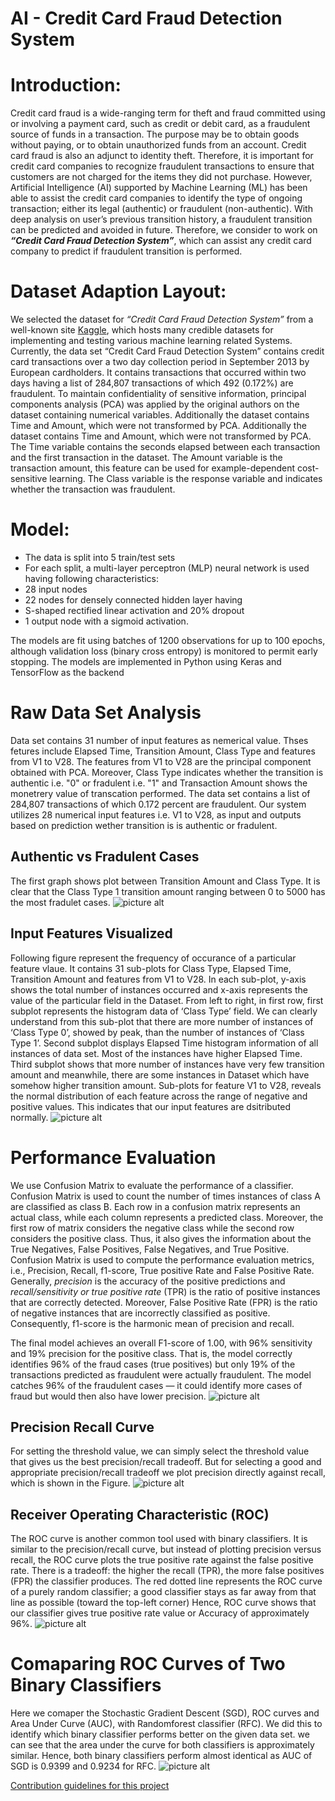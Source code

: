 # AI - Credit Card Fraud Detection System
# Introduction: 
Credit card fraud is a wide-ranging term for theft and fraud committed using or involving a payment card, such as credit or debit card, as a fraudulent source of funds in a transaction. The purpose may be to obtain goods without paying, or to obtain unauthorized funds from an account. Credit card fraud is also an adjunct to identity theft. Therefore, it is important for credit card companies to recognize fraudulent transactions to ensure that customers are not charged for the items they did not purchase. However, Artificial Intelligence (AI) supported by Machine Learning (ML) has been able to assist the credit card companies to identify the type of ongoing transaction; either its legal (authentic) or fraudulent (non-authentic). With deep analysis on user’s previous transition history, a fraudulent transition can be predicted and avoided in future. Therefore, we consider to work on __*“Credit Card Fraud Detection System”*__, which can assist any credit card company to predict if fraudulent transition is performed. 
# Dataset Adaption Layout: 
We selected the dataset for *“Credit Card Fraud Detection System”* from a well-known site [Kaggle](https://www.kaggle.com), which hosts many credible datasets for implementing and testing various machine learning related Systems. Currently, the data set “Credit Card Fraud Detection System” contains credit card transactions over a two day collection period in September 2013 by European cardholders. It contains transactions that occurred within two days having a list of 284,807 transactions of which 492 (0.172%) are fraudulent. To maintain confidentiality of sensitive information, principal components analysis (PCA) was applied by the original authors on the dataset containing numerical variables. Additionally the dataset contains Time and Amount, which were not transformed by PCA. Additionally the dataset contains Time and Amount, which were not transformed by PCA. The Time variable contains the seconds elapsed between each transaction and the first transaction in the dataset. The Amount variable is the transaction amount, this feature can be used for example-dependent cost-sensitive learning. The Class variable is the response variable and indicates whether the transaction was fraudulent.
# Model:
*	The data is split into 5 train/test sets
*	For each split, a multi-layer perceptron (MLP) neural network is used having following characteristics:
* 28 input nodes
* 22 nodes for densely connected hidden layer having
* S-shaped rectified linear activation and 20% dropout
* 1 output node with a sigmoid activation.

The models are fit using batches of 1200 observations for up to 100 epochs, although validation loss (binary cross entropy) is monitored to permit early stopping. The models are implemented in Python using Keras and TensorFlow as the backend



# Raw Data Set Analysis
Data set contains 31 number of input features as nemerical value. Thses fetures include Elapsed Time, Transition Amount, Class Type and features from V1 to V28. The features from V1 to V28 are the principal component obtained with PCA. Moreover, Class Type indicates whether the transition is authentic i.e. "0" or fradulent i.e. "1" and Transaction Amount shows the monetrery value of transcation performed. The data set contains a list of 284,807 transactions of which 0.172 percent are fraudulent. Our system utilizes  28 numerical input features i.e. V1 to V28, as input and outputs based on prediction wether transition is is authentic or fradulent.
## Authentic vs Fradulent Cases 
The first graph shows plot between Transition Amount and Class Type. It is clear that the Class Type 1 transition amount ranging between 0 to 5000 has the most fradulet cases.
![picture alt](./figures/Transition_amount_vs_class_type.png "Title is optional")

## Input Features Visualized 
Following figure represent the frequency of occurance of a particular feature vlaue. It contains 31 sub-plots for Class Type, Elapsed Time, Transition Amount and  features from  V1 to V28. In each sub-plot, y-axis shows the total number of instances occurred and x-axis represents the value of the particular field in the Dataset.
From left to right, in first row, first subplot represents the histogram data of ‘Class Type’ field. We can clearly understand from this sub-plot that there are more number of instances of ‘Class Type 0’, showed by peak, than the number of instances of ‘Class Type 1’.
Second subplot displays Elapsed Time histogram information of all instances of data set. Most of the instances have higher Elapsed Time.
Third subplot shows that more number of instances have very few transition amount and meanwhile, there are some instances in Dataset which have somehow higher transition amount.
Sub-plots for feature V1 to V28, reveals the normal distribution of each feature across the range of negative and positive values. This indicates that our input features are dsitributed normally.
![picture alt](./figures/credit_card_fields.png "Title is optional")
 
# Performance Evaluation
We use Confusion Matrix to evaluate the performance of a classifier. Confusion Matrix is used to count the number of times instances of class A are classified as class B. Each row in a confusion matrix represents an actual class, while each column represents a predicted class. Moreover, the first row of matrix considers the negative class while the second row considers the positive class. Thus, it also gives the information about the True Negatives, False Positives, False Negatives, and True Positive. 
Confusion Matrix is used to compute the performance evaluation metrics, i.e., Precision, Recall, f1-score, True positive Rate and False Positive Rate. Generally, *precision* is the accuracy of the positive predictions and *recall/sensitivity or true positive rate* (TPR) is the ratio of positive instances that are correctly detected. Moreover, False Positive Rate (FPR) is the ratio of negative instances that are incorrectly classified as positive. Consequently, f1-score is the harmonic mean of precision and recall.

The final model achieves an overall F1-score of 1.00, with 96% sensitivity and 19% precision for the positive class. That is, the model correctly identifies 96% of the fraud cases (true positives) but only 19% of the transactions predicted as fraudulent were actually fraudulent. The model catches 96% of the fraudulent cases — it could identify more cases of fraud but would then also have lower precision.
![picture alt](./figures/Untitled.png "Title is optional")

## Precision Recall Curve
For setting the threshold value, we can simply select the threshold value that gives us the best precision/recall tradeoff. But for selecting a good and appropriate precision/recall tradeoff we plot precision directly against recall, which is shown in the Figure.
![picture alt](./figures/precision-recall.png "Title is optional")

## Receiver Operating Characteristic (ROC)
The ROC curve is another common tool used with binary classifiers. It is similar to the precision/recall curve, but instead of plotting precision versus recall, the ROC curve plots the true positive rate against the false positive rate. There is a tradeoff: the higher the recall (TPR), the more false positives (FPR) the classifier produces. The red dotted line represents the ROC curve of a purely random classifier; a good classifier stays as far away from that line as possible (toward the top-left corner) Hence, ROC curve shows that our classifier gives true positive rate value or Accuracy of approximately 96%.
![picture alt](./figures/ROC.png "Title is optional")

# Comaparing ROC Curves of Two Binary Classifiers 
Here we comaper the Stochastic Gradient Descent (SGD), ROC curves and Area Under Curve (AUC), with Randomforest classifier (RFC). We did this to identify which binary classifier performs better on the given data set. we can see that the area under the curve for both classifiers is approximately similar. Hence, both binary classifiers perform almost identical as AUC of SGD is 0.9399 and 0.9234 for RFC. 
![picture alt](./figures/sdsd.jpg "Title is optional")

[Contribution guidelines for this project](figures/CONTRIBUTING.md)
